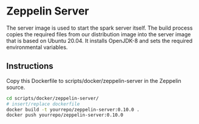 # Zeppelin Server
The server image is used to start the spark server itself. The build process copies the required files from our distribution image into the server image that is based on Ubuntu 20.04. It installs OpenJDK-8 and sets the required environmental variables.
## Instructions
Copy this Dockerfile to scripts/docker/zeppelin-server in the Zeppelin source.

```bash
cd scripts/docker/zeppelin-server/
# insert/replace dockerfile
docker build -t yourrepo/zeppelin-server:0.10.0 .
docker push yourrepo/zeppelin-server:0.10.0
```
